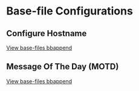 # Base-file Configurations

## Configure Hostname

[View base-files bbappend](../../yocto-meta-layers/meta-bare-metal-router/recipes-core/base-files/base-files_%.bbappend)
                        
## Message Of The Day (MOTD)

[View base-files bbappend](../../yocto-meta-layers/meta-bare-metal-router/recipes-core/base-files/files/bmr-start-motd)

